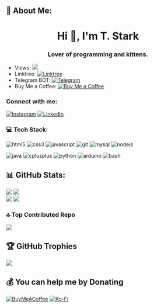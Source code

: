 ## 💫 About Me:

<!-- **Shadow-Captain/Shadow-Captain** is a ✨ _special_ ✨ repository because its `README.md` (this file) appears on your GitHub profile. -->

<h1 align="center">Hi 👋, I'm T. Stark</h1>
<h3 align="center">Lover of programming and kittens.</h3>

- Views: [![](https://visitcount.itsvg.in/api?id=Shadow-Captain&label=Profile%20Views&color=0&icon=2&pretty=true)](https://visitcount.itsvg.in)
- Linktree: [![Linktree](https://img.shields.io/badge/Linktree-%23F39F37.svg?logo=linktree&logoColor=white)](https://www.linktree.com/Sr.Shelby)
- Telegram BOT: [![Telegram](https://img.shields.io/badge/Telegram-%232CA5E0.svg?logo=telegram&logoColor=white)](https://t.me/StarkIMC_Bot)
- Buy Me a Coffee: [![Buy Me a Coffee](https://img.shields.io/badge/Buy%20Me%20a%20Coffee-%23FFDD00.svg?logo=buy-me-a-coffee&logoColor=white)](https://www.buymeacoffee.com/sr.shelby)


### Connect with me:
[![Instagram](https://img.icons8.com/fluency/48/000000/instagram-new.png)](https://instagram.com/sr_shelby02)
[![LinkedIn](https://img.icons8.com/fluency/48/000000/linkedin.png)](https://linkedin.com/in/t-stark)


### 💻 Tech Stack:
![html5](https://deviconapi.vercel.app/html5?version=plain-wordmark&color=E54D26ff&size=50)
![css3](https://deviconapi.vercel.app/css3?version=plain-wordmark&color=3D8FC6ff&size=50)
![javascript](https://deviconapi.vercel.app/javascript?color=F0DB4Fff&size=50)
![git](https://deviconapi.vercel.app/git?version=plain-wordmark&color=F34F29ff&size=50)
![mysql](https://deviconapi.vercel.app/mysql?version=plain-wordmark&color=00618Aff&size=50)
![nodejs](https://deviconapi.vercel.app/nodejs?version=plain-wordmark&color=83CD29ff&size=50)

![java](https://deviconapi.vercel.app/java?version=plain-wordmark&color=EA2D2Eff&size=50)
![cplusplus](https://deviconapi.vercel.app/cplusplus?version=line&color=9C033Aff&size=50)
![python](https://deviconapi.vercel.app/python?version=plain-wordmark&color=FFD845ff&size=50)
![arduino](https://deviconapi.vercel.app/arduino?version=plain-wordmark&color=00979Dff&size=50)
![bash](https://deviconapi.vercel.app/bash?color=293138ff&size=50)


## 📊 GitHub Stats:
![](https://github-readme-stats.vercel.app/api?username=t-starks&theme=tokyonight&hide_border=true&include_all_commits=false&count_private=false)
![](https://github-readme-streak-stats.herokuapp.com/?user=t-starks&theme=tokyonight&hide_border=true)<br>
![](https://github-readme-stats.vercel.app/api/top-langs/?username=t-starks&theme=tokyonight&hide_border=true&include_all_commits=false&count_private=false&layout=compact)
![](https://quotes-github-readme.vercel.app/api?type=horizontal&theme=tokyonight)

### 🔝 Top Contributed Repo
![](https://github-contributor-stats.vercel.app/api?username=t-starks&limit=5&theme=tokyonight&combine_all_yearly_contributions=true)

## 🏆 GitHub Trophies
![](https://github-profile-trophy.vercel.app/?username=t-starks&theme=radical&no-frame=true&no-bg=false&margin-w=4)

## 💰 You can help me by Donating
[![BuyMeACoffee](https://img.shields.io/badge/Buy%20Me%20a%20Coffee-ffdd00?style=for-the-badge&logo=buy-me-a-coffee&logoColor=black)](https://buymeacoffee.com/t.stark)
[![Ko-Fi](https://img.shields.io/badge/Ko--fi-F16061?style=for-the-badge&logo=ko-fi&logoColor=white)](https://ko-fi.com/tstark) 
